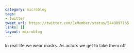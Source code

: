 ```yaml
---
category: microblog
tags:
- twitter
tweet_url: https://twitter.com/ExMember/status/5443897765
links: []
layout: microblog
---
```

In real life we wear masks. As actors we get to take them off.
